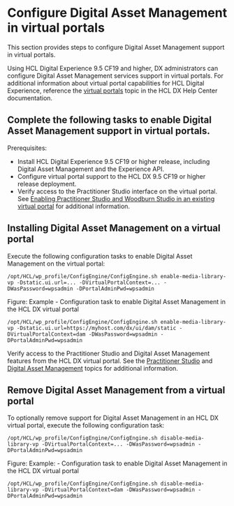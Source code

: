# Configure Digital Asset Management in virtual portals

This section provides steps to configure Digital Asset Management support in virtual portals.

Using HCL Digital Experience 9.5 CF19 and higher, DX administrators can configure Digital Asset Management services support in virtual portals. For additional information about virtual portal capabilities for HCL Digital Experience, reference the [virtual portals](../../../build_sites/virtual_portal/index.md) topic in the HCL DX Help Center documentation.

## Complete the following tasks to enable Digital Asset Management support in virtual portals.
Prerequisites:

- Install HCL Digital Experience 9.5 CF19 or higher release, including Digital Asset Management and the Experience API.
- Configure virtual portal support to the HCL DX 9.5 CF19 or higher release deployment.
- Verify access to the Practitioner Studio interface on the virtual portal. See [Enabling Practitioner Studio and Woodburn Studio in an existing virtual portal](../../../build_sites/practitioner_studio/working_with_ps/enable_prac_studio.md) for additional information.

## Installing Digital Asset Management on a virtual portal

Execute the following configuration tasks to enable Digital Asset Management on the virtual portal:

`/opt/HCL/wp_profile/ConfigEngine/ConfigEngine.sh enable-media-library-vp -Dstatic.ui.url=... -DVirtualPortalContext=... -DWasPassword=wpsadmin -DPortalAdminPwd=wpsadmin`

Figure: Example - Configuration task to enable Digital Asset Management in the HCL DX virtual portal

`/opt/HCL/wp_profile/ConfigEngine/ConfigEngine.sh enable-media-library-vp -Dstatic.ui.url=https://myhost.com/dx/ui/dam/static -DVirtualPortalContext=dam -DWasPassword=wpsadmin -DPortalAdminPwd=wpsadmin`

Verify access to the Practitioner Studio and Digital Asset Management features from the HCL DX virtual portal. See the [Practitioner Studio](../../../build_sites/practitioner_studio/index.md) and [Digital Asset Management](../../digital_assets/index.md) topics for additional information.

## Remove Digital Asset Management from a virtual portal

To optionally remove support for Digital Asset Management in an HCL DX virtual portal, execute the following configuration task:

`/opt/HCL/wp_profile/ConfigEngine/ConfigEngine.sh disable-media-library-vp -DVirtualPortalContext=... -DWasPassword=wpsadmin -DPortalAdminPwd=wpsadmin`

Figure: Example: - Configuration task to enable Digital Asset Management in the HCL DX virtual portal

`/opt/HCL/wp_profile/ConfigEngine/ConfigEngine.sh disable-media-library-vp -DVirtualPortalContext=dam -DWasPassword=wpsadmin -DPortalAdminPwd=wpsadmin`

